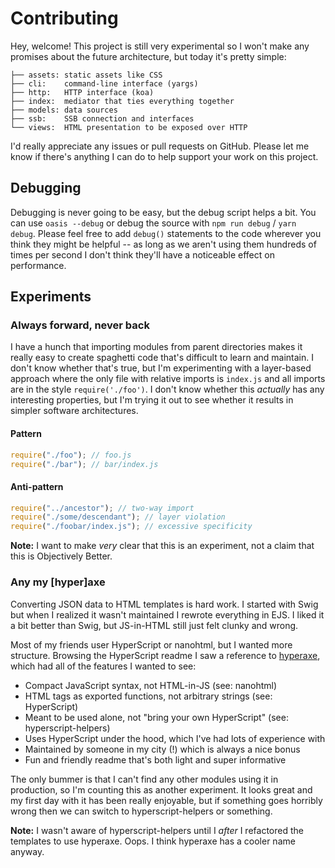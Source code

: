# Contributing

Hey, welcome! This project is still very experimental so I won't make any
promises about the future architecture, but today it's pretty simple:

```
├── assets: static assets like CSS
├── cli:    command-line interface (yargs)
├── http:   HTTP interface (koa)
├── index:  mediator that ties everything together
├── models: data sources
├── ssb:    SSB connection and interfaces
└── views:  HTML presentation to be exposed over HTTP
```

I'd really appreciate any issues or pull requests on GitHub. Please let me know
if there's anything I can do to help support your work on this project.

## Debugging

Debugging is never going to be easy, but the debug script helps a bit. You can
use `oasis --debug` or debug the source with `npm run debug` / `yarn debug`.
Please feel free to add `debug()` statements to the code wherever you think
they might be helpful -- as long as we aren't using them hundreds of times per
second I don't think they'll have a noticeable effect on performance.

## Experiments

### Always forward, never back

I have a hunch that importing modules from parent directories makes it really
easy to create spaghetti code that's difficult to learn and maintain. I don't
know whether that's true, but I'm experimenting with a layer-based approach
where the only file with relative imports is `index.js` and all imports are in
the style `require('./foo')`. I don't know whether this _actually_ has any
interesting properties, but I'm trying it out to see whether it results in
simpler software architectures.

#### Pattern

```javascript
require("./foo"); // foo.js
require("./bar"); // bar/index.js
```

#### Anti-pattern

```javascript
require("../ancestor"); // two-way import
require("./some/descendant"); // layer violation
require("./foobar/index.js"); // excessive specificity
```

**Note:** I want to make _very_ clear that this is an experiment, not a claim
that this is Objectively Better.

### Any my [hyper]axe

Converting JSON data to HTML templates is hard work. I started with Swig but
when I realized it wasn't maintained I rewrote everything in EJS. I liked it a
bit better than Swig, but JS-in-HTML still just felt clunky and wrong.

Most of my friends user HyperScript or nanohtml, but I wanted more structure.
Browsing the HyperScript readme I saw a reference to [hyperaxe][hyperaxe-gh],
which had all of the features I wanted to see:

- Compact JavaScript syntax, not HTML-in-JS (see: nanohtml)
- HTML tags as exported functions, not arbitrary strings (see: HyperScript)
- Meant to be used alone, not "bring your own HyperScript" (see: hyperscript-helpers)
- Uses HyperScript under the hood, which I've had lots of experience with
- Maintained by someone in my city (!) which is always a nice bonus
- Fun and friendly readme that's both light and super informative

The only bummer is that I can't find any other modules using it in production,
so I'm counting this as another experiment. It looks great and my first day with
it has been really enjoyable, but if something goes horribly wrong then we can
switch to hyperscript-helpers or something.

**Note:** I wasn't aware of hyperscript-helpers until I _after_ I refactored
the templates to use hyperaxe. Oops. I think hyperaxe has a cooler name anyway.

[dep-graph]: https://en.wikipedia.org/wiki/Dependency_graph
[koa-blog]: https://github.com/koajs/examples/blob/1fd531698cc5ef21a61b627058ad0aafe9e55360/blog/lib/render.js#L13
[hyperaxe-gh]: https://github.com/ungoldman/hyperaxe
[debug-gh]: https://github.com/visionmedia/debug
